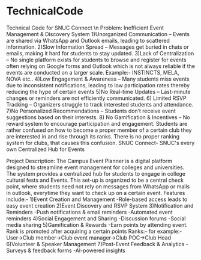 # TechnicalCode
Technical Code for SNUC Connect \n
Problem: Inefficient Event Management & Discovery System
1)Unorganized Communication – Events are shared via WhatsApp and Outlook emails, leading to scattered information.
2)Slow Information Spread – Messages get buried in chats or emails, making it hard for students to stay updated.
3)Lack of Centralization – No single platform exists for students to browse and register for events often relying on Google forms and Outlook which is not always reliable if the events are conducted on a larger scale. Example:- INSTINCTS, MELA, NOVA etc..
4)Low Engagement & Awareness – Many students miss events due to inconsistent notifications, leading to low participation rates thereby reducing the hype of certain events
5)No Real-time Updates – Last-minute changes or reminders are not efficiently communicated.
6) Limited RSVP Tracking – Organizers struggle to track interested students and attendance.
7)No Personalized Recommendations – Students don’t receive event suggestions based on their interests.
8) No Gamification & Incentives – No reward system to encourage participation and engagement. Students are rather confused on how to become a proper member of a certain club they are interested in and rise through its ranks. There is no proper ranking system for clubs, that causes this confusion.
SNUC Connect- SNUC's every own Centralized Hub for Events

Project Description:
The Campus Event Planner is a digital platform designed to streamline event management for colleges and universities. The system provides a centralized hub for students to engage in college cultural fests and Events. This set-up is organized to be a central check point, where students need not rely on messages from WhatsApp or mails in outlook, everytime they want to check up on a certain event.
Features include:-
1)Event Creation and Management
-Role-based access leads to easy event creation
2)Event Discovery and RSVP System
3)Notification and Reminders
-Push notifications & email reminders
-Automated event reminders
4)Social Engagement and Sharing
-Discussion forums
-Social media sharing
5)Gamification & Rewards
-Earn points by attending event. Rank is promoted after acquiring a certain points
Ranks:- for example:- User->Club member->Club event manager->Club POC->Club Head
6)Volunteer & Speaker Management
7)Post-Event Feedback & Analytics
-Surveys & feedback forms
-AI-powered insights
